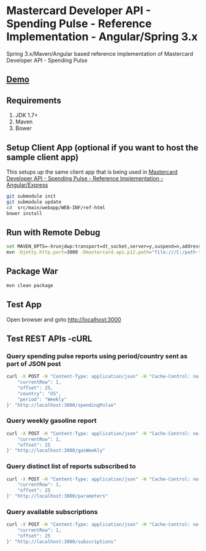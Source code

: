 # Mastercard Developer API - Spending Pulse - Reference Implementation - Angular/Spring 3.x #
Spring 3.x/Maven/Angular based reference implementation of Mastercard Developer API - Spending Pulse 

## [Demo](https://perusworld.github.io/mcdevapi-spendingpulse-refimpl-web/) ##

## Requirements ##
1. JDK 1.7+
1. Maven
1. Bower
   

## Setup Client App (optional if you want to host the sample client app) ##
This setups up the same client app that is being used in [Mastercard Developer API - Spending Pulse - Reference Implementation - Angular/Express](https://github.com/perusworld/mcdevapi-spendingpulse-refimpl-web)

```bash
git submodule init
git submodule update
cd  src/main/webapp/WEB-INF/ref-html
bower install
```

## Run with Remote Debug ##
```bash
set MAVEN_OPTS=-Xrunjdwp:transport=dt_socket,server=y,suspend=n,address=8000
mvn -Djetty.http.port=3000 -Dmastercard.api.p12.path="file:///C:/path-to-p12-file" -Dmastercard.api.consumer.key="api-key" jetty:run
```

## Package War ##
```bash
mvn clean package
```

## Test App ## 
Open browser and goto [http://localhost:3000](http://localhost:3000)

## Test REST APIs -cURL ##
### Query spending pulse reports using period/country sent as part of JSON post ###
```bash
curl -X POST -H "Content-Type: application/json" -H "Cache-Control: no-cache" -d '{
	"currentRow": 1,
	"offset": 25,
	"country": "US",
	"period": "Weekly"
}' "http://localhost:3000/spendingPulse"
```

### Query weekly gasoline report ###
```bash
curl -X POST -H "Content-Type: application/json" -H "Cache-Control: no-cache" -d '{
	"currentRow": 1,
	"offset": 25
}' "http://localhost:3000/gasWeekly"
```

### Query distinct list of reports subscribed to ###
```bash
curl -X POST -H "Content-Type: application/json" -H "Cache-Control: no-cache" -d '{
	"currentRow": 1,
	"offset": 25
}' "http://localhost:3000/parameters"
```

### Query available subscriptions ###
```bash
curl -X POST -H "Content-Type: application/json" -H "Cache-Control: no-cache" -d '{
	"currentRow": 1,
	"offset": 25
}' "http://localhost:3000/subscriptions"
```
